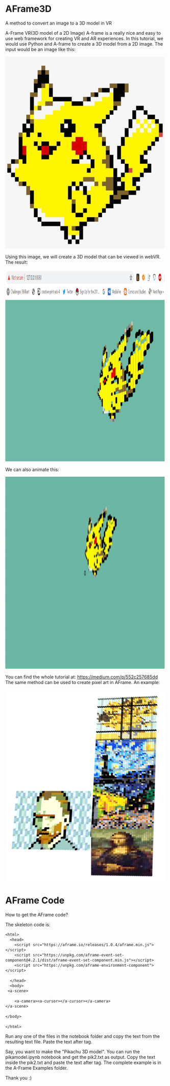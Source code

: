 # AFrame3D
A method to convert an image to a 3D model in VR

A-Frame VR(3D model of a 2D Image)
A-frame is a really nice and easy to use web framework for creating VR and AR experiences. In this tutorial, we would use Python and A-frame to create a 3D model from a 2D image.
The input would be an image like this:

<img src="https://github.com/jojo96/AFrame3D/blob/main/1.png" width=99% height=600 alt="Normal"> 

Using this image, we will create a 3D model that can be viewed in webVR. The result:

<img src="https://github.com/jojo96/AFrame3D/blob/main/2.png" width=99% height=600 alt="Normal">

We can also animate this:

<img src="https://github.com/jojo96/AFrame3D/blob/main/3.gif" width=99% height=600 alt="Normal">

You can find the whole tutorial at: https://medium.com/p/552c257685dd
The same method can be used to create pixel art in AFrame. An example:

<img src="https://github.com/jojo96/AFrame3D/blob/main/6.png" width=99% height=600 alt="Normal"> 

# AFrame Code

How to get the AFrame code?

The skeleton code is:
```
<html>
  <head>
    <script src="https://aframe.io/releases/1.0.4/aframe.min.js"></script>
	<script src="https://unpkg.com/aframe-event-set-component@4.2.1/dist/aframe-event-set-component.min.js"></script> 
	<script src="https://unpkg.com/aframe-environment-component"></script>
	
  </head>
  <body>
 <a-scene>

    <a-camera><a-cursor></a-cursor></a-camera>
</a-scene>

</body>

</html>
```

Run any one of the files in the notebook folder and copy the text from the resulting text file. Paste the text after <a-scene> tag.

Say, you want to make the "Pikachu 3D model". You can run the pikamodel.ipynb notebook and get the pik2.txt as output. Copy the text inside the pik2.txt and paste the text after <a-scene> tag. The complete example is in the A-Frame Examples folder.
	
Thank you :)

